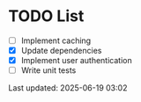 # TODO List

- [ ] Implement caching
- [x] Update dependencies
- [x] Implement user authentication
- [ ] Write unit tests

Last updated: 2025-06-19 03:02

